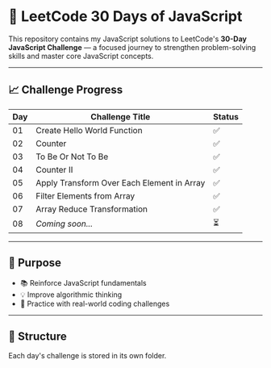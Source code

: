 # 🚀 LeetCode 30 Days of JavaScript

This repository contains my JavaScript solutions to LeetCode's **30-Day JavaScript Challenge** — a focused journey to strengthen problem-solving skills and master core JavaScript concepts.

---

## 📈 Challenge Progress

| Day | Challenge Title                            | Status                   |
| --- | ------------------------------------------ | ------------------------ |
| 01  | Create Hello World Function                | :white_check_mark:       |
| 02  | Counter                                    | :white_check_mark:       |
| 03  | To Be Or Not To Be                         | :white_check_mark:       |
| 04  | Counter II                                 | :white_check_mark:       |
| 05  | Apply Transform Over Each Element in Array | :white_check_mark:       |
| 06  | Filter Elements from Array                 | :white_check_mark:       |
| 07  | Array Reduce Transformation                | :white_check_mark:       |
| 08  | _Coming soon..._                           | :hourglass_flowing_sand: |

---

## 🧠 Purpose

- 📚 Reinforce JavaScript fundamentals
- 💡 Improve algorithmic thinking
- 🧩 Practice with real-world coding challenges

---

## 📁 Structure

Each day's challenge is stored in its own folder.
